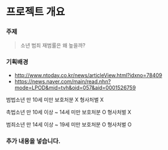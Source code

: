 # 프로젝트 개요


### 주제 
> 소년 범죄 재범률은 왜 높을까?

### 기획배경
   - http://www.ntoday.co.kr/news/articleView.html?idxno=78409
   - https://news.naver.com/main/read.nhn?mode=LPOD&mid=tvh&oid=057&aid=0001526759



범법소년
만 10세 미만
보호처분 X
형사처벌 X


촉법소년
만 10세 이상 ~ 14세 미만
보호처분 O
형사처벌 X


범죄소년
만 14세 이상 ~ 19세 미만
보호처분 O
형사처벌 O




### 추가 내용을 넣습니다.